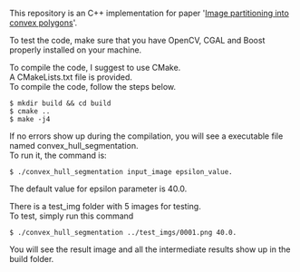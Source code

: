 This repository is an C++ implementation for paper '[Image partitioning into convex polygons](https://hal.inria.fr/hal-01140320/document)'.  

To test the code, make sure that you have OpenCV, CGAL and Boost properly installed on your machine.

To compile the code, I suggest to use CMake.  
A CMakeLists.txt file is provided.  
To compile the code, follow the steps below.
```
$ mkdir build && cd build  
$ cmake ..  
$ make -j4
```

If no errors show up during the compilation, you will see a executable file named convex_hull_segmentation.  
To run it, the command is:
```
$ ./convex_hull_segmentation input_image epsilon_value. 
```
The default value for epsilon parameter is 40.0.  

There is a test_img folder with 5 images for testing.  
To test, simply run this command
```
$ ./convex_hull_segmentation ../test_imgs/0001.png 40.0.  
```
You will see the result image and all the intermediate results show up in the build folder.  

